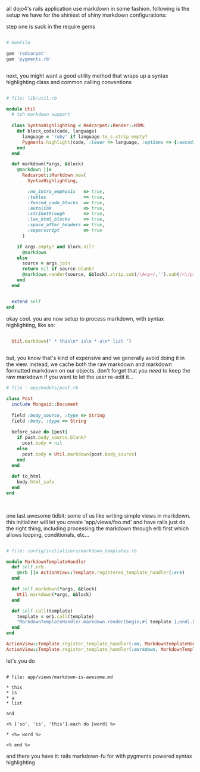 all dojo4's rails application use markdown in some fashion.  following is the setup we have for the shiniest of shiny markdown configurations:

step one is suck in the require gems

````ruby

# Gemfile

gem 'redcarpet'
gem 'pygments.rb'



````

next, you might want a good utility method that wraps up a syntax highlighting class and common calling conventions

````ruby

# file: lib/util.rb

module Util
  # teh markdown support
  
  class SyntaxHighlighting < Redcarpet::Render::HTML
    def block_code(code, language)
      language = 'ruby' if language.to_s.strip.empty?
      Pygments.highlight(code, :lexer => language, :options => {:encoding => 'utf-8'})
    end
  end

  def markdown(*args, &block)
    @markdown ||=
      Redcarpet::Markdown.new(
        SyntaxHighlighting,

        :no_intra_emphasis   => true,
        :tables              => true,
        :fenced_code_blocks  => true,
        :autolink            => true,
        :strikethrough       => true,
        :lax_html_blocks     => true,
        :space_after_headers => true,
        :superscript         => true
      )

    if args.empty? and block.nil?
      @markdown
    else
      source = args.join
      return nil if source.blank?
      @markdown.render(source, &block).strip.sub(/\A<p>/,'').sub(/<\/p>\Z/,'').html_safe
    end
  end


  extend self
end

````

okay cool. you are now setup to process markdown, with syntax highlighting, like so:

````ruby

  Util.markdown(" * this\n* is\n * a\n* list ")
  
````

but, you know that's kind of expensive and we generally avoid doing it in the view.  instead, we cache both the raw markdown and markdown formatted markdown on our objects.  don't forget that you *need* to keep the raw markdown if you want to let the user re-edit it... 

````ruby
# file : app/models/post.rb

class Post
  include Mongoid::Document
  
  field :body_source, :type => String
  field :body, :type => String
  
  before_save do |post|
    if post.body_source.blank?
      post.body = nil
    else
      post.body = Util.markdown(post.body_source)
    end
  end
  
  def to_html
    body.html_safe
  end
end
   
   
````


one last awesome tidbit: some of us like writing simple views in markdown.  this initializer will let you create 'app/views/foo.md' and have rails just do the right thing, including processing the markdown through erb first which allows looping, conditionals, etc...


````ruby

# file: config/initializers/markdown_templates.rb

module MarkdownTemplateHandler
  def self.erb
    @erb ||= ActionView::Template.registered_template_handler(:erb)
  end

  def self.markdown(*args, &block)
    Util.markdown(*args, &block)
  end

  def self.call(template)
    template = erb.call(template)
    "MarkdownTemplateHandler.markdown.render(begin;#{ template };end).html_safe"
  end
end

ActionView::Template.register_template_handler(:md, MarkdownTemplateHandler)
ActionView::Template.register_template_handler(:markdown, MarkdownTemplateHandler)

````

let's you do


````

# file: app/views/markdown-is-awesome.md

* this
* is
* a
* list

and

<% ['so', 'is', 'this'].each do |word| %>

* <%= word %>

<% end %>

````

and there you have it: rails markdown-fu for with pygments powered syntax highlighting